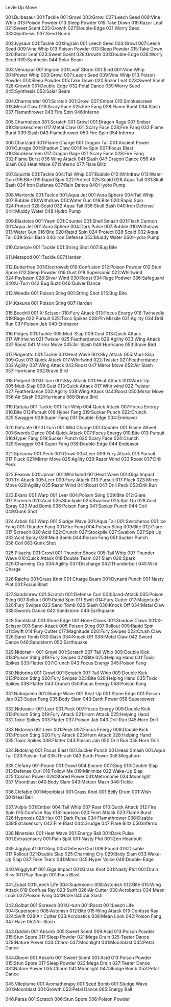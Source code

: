Levle Up Move

001.Bulbasaur
001:Tackle
001:Growl
003:Growl
007:Leech Seed
009:Vine Whip
013:Poison Powder
013:Sleep Powder
015:Take Down
019:Razor Leaf
021:Sweet Scent
025:Growth
027:Double-Edge
031:Worry Seed
033:Synthesis
037:Seed Bomb

002.Ivysaur
001:Tackle
001:Ingrain
001:Leech Seed
003:Growl
007:Leech Seed
009:Vine Whip
013:Poison Powder
013:Sleep Powder
015:Take Down
020:Razor Leaf
023:Sweet Scent
028:Growth
031:Double-Edge
036:Worry Seed
039:Synthesis
044:Solar Beam

003.Venusaur
001:Ingrain
001:Lwaf Storm
001:Bind
001:Vine Whip
001:Power Whip
003:Growl
007:Leech Seed
009:Vine Whip
013:Poison Powder
013:Sleep Powder
015:Take Down
020:Razor Leaf
023:Sweet Scent
028:Growth
031:Double-Edge
032:Petal Dance
039:Worry Seed
045:Synthesis
053:Solar Beam

004.Charmander
001:Scratch
001:Growl
007:Ember
010:Smokescreen
013:Meral Claw
019:Scary Face
025:Fire Fang
028:Flame Burst
034:Slash
037:Flamethrower
043:Fire Spin
046:Inferno

005.Charmeleon
001:Scratch
001:Growl
001:Dragon Rage
007:Ember
010:Smokescreen
017:Metal Claw
021:Scary Face
028:Fire Fang
032:Flame Burst
039:Slash
043:Flamethrower
050:Fire Spin
054:Inferno

006.Charizard
001:Flame Charge
001:Dragon Tail
001:Ancient Power
001:Outrage
001:Shadow Claw
001:Fire Spin
007:Focus Blast
010:Smokescreen
017:Dragon Rage
021:Scary Face
028:Fire Fang
032:Flame Burst
036:Wing Attack
041:Slash
047:Dragon Dance
056:Air Slash
062:Heat Wave
071:Inferno
077:Flare Blitz

007.Squirtle
001:Tackle
004:Tail Whip
007:Bubble
010:Withdraw
013:Water Gun
016:Bite
019:Rapid Spin
022:Protect
025:Scald
028:Aqua Tail
031:Skull Bash
034:Iron Defense
037:Rain Dance
040:Hydro Pump

008.Wartortle
001:Tackle
001:Aqua Jet
001:Aura Sphere
004:Tail Whip
007:Bubble
010:Withdraw
013:Water Gun
016:Bite
020:Rapid Spin
024:Protect
028:Scald
032:Aqua Tail
036:Skull Bash
040:Iron Defense
044:Muddy Water
048:Hydro Pump

009.Blastoise
001:Yawn
001:Counter
001:Shell Smash
001:Flash Cannon
001:Aqua Jet
001:Aura Sphere
004:Dark Pulse
007:Bubble
010:Withdraw
013:Water Gun
016:Bite
020:Rapid Spin
024:Protect
028:Scald
032:Aqua Tail
039:Skull Bash
046:Iron Defense
053:Muddy Water
060:Hydro Pump

010.Caterpie
001:Tackle
001:String Shot
007:Bug Bite

011.Metapod
001:Tackle
007:Harden

012.Butterfree
001:Electroweb
010:Confusion
012:Poison Powder
012:Stun Spore
012:Sleep Powder
016:Gust
018:Supersonic
022:Whirlwind
024:Psybeam
028:Silver Wind
030:Roost
034:Rage Podwer
036:Safeguard
040:U-Turn
042:Bug Buzz
046:Quiver Dance

013.Weedle
001:Poison Sting
001:String Shot
015:Bug Bite

014.Kakuna
001:Poison Sting
007:Harden

015.Beedrill
001:X-Scissor
010:Fury Attack
013:Focus Energy
016:Twineedle
019:Rage
022:Pursuit
025:Toxic Spikes
028:Pin Missile
031:Agility
034:Drill Run
037:Poison Jab
040:Endeavor

016.Pidgey
001:Tackle
005:Mud-Slap
009:Gust
013:Quick Attack
017:Whirlwind
021:Twister
025:Featherdance
029:Agility
033:Wing Attack
037:Roost
041:Mirror Move
045:Air Slash
049:Hurricane
053:Brave Bird

017.Pidgeotto
001:Tackle
001:Heat Wave
001:Sky Attack
005:Mud-Slap
009:Gust
013:Quick Attack
017:Whirlwind
022:Twister
027:Featherdance
032:Agility
037:Wing Attack
042:Roost
047:Mirror Move
052:Air Slash
057:Hurricane
062:Brave Bird

018.Pidgeot
001:U-turn
001:Sky Attack
001:Heat Attack
001:Work Up
005:Mud-Slap
009:Gust
013:Quick Attack
017:Whirlwind
022:Twister
027:Featherdance
032:Agility
038:Wing Attack
044:Roost
050:Mirror Move
056:Air Slash
062:Hurricane
068:Brave Bird

019.Rattata
001:Tackle
001:Tail Whip
004:Quick Attack
007:Focus Energy
010.Bite
013:Pursuit
016:Hyper Fang
019:Sucker Punch
022:Crunch
025:Swagger
028:Super Fang
031:Double-Edge
034:Endeavor

020.Raticate
001:U-turn
001:Wild Charge
001:Counter
001:Flame Wheel
001:Swords Dance
004:Quick Attack
007:Focus Energy
010:Bite
013:Pursuit
016:Hyper Fang
019:Sucker Punch
020:Scary Face
024:Crunch
029:Swagger
034:Super Fang
039:Double-Edge
044:Endeavor

021.Spearow
001:Peck
001:Growl
005:Leer
009:Fury Attack
013:Pursuit
017:Pluck
021:Mirror Move
025:Agility
029:Razor Wind
033:Roost
037:Drill Peck

022.Fearow
001:Uproar
001:Whirlwind
001:Heat Wave
001:Giga Impact
001:Tri Attack
005:Leer
009:Fury Attack
013:Pursuit
017:Pluck
023:Mirror Move
029:Agility
035:Razor Wind
041:Roost
047:Drill Peck
053:Drill Run

023.Ekans
001:Warp
001:Leer
004:Poison Sting
009:Bite
012:Glare
017:Screech
020:Acid
025:Stockpile
025:Swallow
025:Spit Up
028:Acid Spray
033:Mud Bomb
036:Poison Fang
041:Sucker Punch
044:Coil
049:Gunk Shot

024.Arbok
001:Warp
001:Sludge Wave
001:Aqua Tail
001:Switcheroo
001:Ice Fang
001:Thunder Fang
001:Fire Fang
004:Poison Sting
009:Bite
012:Glare
017:Screech
020:Acid
022:Crunch
027:Stockpile
027:Swallow
027:Spit Up
032:Acid Spray
039:Mud Bomb
044:Poison Fang
051:Sucker Punch
056:Coil
063:Gunk Shot

025.Pikachu
001:Growl
001:Thunder Shock
005:Tail Whip
007:Thunder Wave
010:Quick Attack
018:Double Team
021:Slam
026:Spark
029:Charming Cry
034:Agility
037:Discharge
042:Thunderbolt
045:Wild Charge

026:Raichu
001:Grass Knot
001:Charge Beam
001:Dynami Punch
001:Nasty Plot
001:Focus Blast

027.Sandshrew
001:Scratch
001:Defense Curl
003:Sand-Attack
005:Poison Sting
007:Rollout
009:Rapid Spin
011:Swift
014:Fury Cutter
017:Magnitude
020:Fury Swipes
023:Sand Tomb
026:Slash
030:Knock Off
034:Metal Claw
038:Swords Dance
042:Sandstorm
046:Earthquake

028.Sandslash
001:Stone Edge
001:Hone Claws
001:Shadow Claws
001:X-Scissor
003:Sand-Attack
005:Poison Sting
007:Rollout
009:Rapid Spin
011:Swift
014:Fury Cutter
017:Magnitude
020:Fury Swipes
022:Crush Claw
026:Sand Tomb
030:Slash
034:Knock Off
038:Metal Claw
042:Sword Dance
046:Sandstorm
050:Earthquake

029.Nidoran♀
001:Growl
001:Scratch
007:Tail Whip
009:Double Kick
013:Poison Sting
019:Fury Swipes
021:Bite
025:Helping Hand
031:Toxic Spikes
033:Flatter
037:Crunch
043:Focus Energy
045:Poison Fang

030.Nidorina
001:Growl
001:Scratch
007:Tail Whip
009:Double Kick
013:Poison Sting
020:Fury Swipes
023:Bite
028:Helping Hand
035:Toxic Spikes
038:Flatter
043:Crunch
050:Focus Energy
058:Poison Fang

031.Nidoqueen
001:Sludge Wave
001:Beat Up
001:Stone Edge
001:Poison Jab
023:Super Fang
035:Body Slam
043:Earth Power
058:Superpower

032.Nidoran♂
001.Leer
001.Peck
007:Focus Energy
009:Double Kick
013:Poison Sting
019:Fury Attack
021:Horn Attack
025:Helping Hand
031.Toxic Spikes
033:Flatter
037:Poison Jab
043:Drill Run
045:Horn Drill

033.Nidorino
001:Leer
001:Peck
007:Focus Energy
009:Double Kick
013:Poison Sting
020:Fury Attack
023:Horn Attack
028:Helping Hand
035:Toxic Spikes
038:Flatter
043:Poison Jab
050.Drill Run
058.Horn Drill

034.Nidoking
001.Focus Blast
001.Sucker Punch
001.Head Smash
001.Aqua Tail
023:Poison Tail
035:Thrash
043:Earth Power
058:Megahorn

035.Clefairy
001:Pound
001:Growl
004:Encore
007:Sing
010:Double Slap
013:Defense Curl
016:Follow Me
019:Minimize
022:Wake-Up Slap
025:Cosmic Power
028:Stored Power
031:Metronome
034:Moonlight
037:Moonblast
040:Body Slam
043:Meteor Mash
046:Tickle

036.Clefable
001:Moonblast
001:Grass Knot
001:Belly Drum
001:Wish
001:Heal Bell

037.Vulpix
001:Ember
004:Tail Whip
007:Roar
010:Quick Attack
012:Fire Spin
015:Confuse Ray
018:Imprison
020:Feint Attack
023:Flame Burst
026:Hypnosis
028:Hex
031:Dark Pulse
034:Flamethrower
036:Disable
039:Extrasensory
042:Fire Blast
044:Grudge
047:Flare Blitz
050:Inferno

038.Ninetales
001:Heat Wave
001:Energy Ball
001:Dark Pulse
001.Extrasensory
001:Pain Split
001:Nasty Plot
001:Zen Headbutt

039.Jigglypuff
001:Sing
005:Defense Curl
009:Pound
013:Disable
017:Rollout
021:Double Slap
025:Charming Cry
029:Body Slam
033:Wake-Up Slap
037:Fake Tears
041:Mimic
045:Hyper Voice
049:Double-Edge

040.Wigglytuff
001.Giga Impact
001:Grass Knot
001:Nasty Plot
001:Drain Kiss
001:Play Rough
001:Fous Blast

041.Zubat
001:Leech Life
004:Supersonic
008:Astonish
012:Bite
015:Wing Attack
019:Confuse Ray
023:Swift
026:Air Cutter
030:Acrobatics
034:Mean Look
037:Poison Fang
041:Haze
045:Air Slash

042.Golbat
001:Screech
001:U-turn
001:Roost
001:Leech Life
004:Supersonic
008:Astonish
012:Bite
015:Wing Attack
019:Confuse Ray
024:Swift
028:Air Cutter
033:Acrobatics
038:Mean Look
042:Poison Fang
047:Haze
052:Air Slash

043.Oddish
001:Absorb
005:Sweet Scent
009:Acid
013:Poison Powder
015:Stun Spore
017:Sleep Powder
021:Mega Drain
025:Teeter Dance
029:Nature Power
033:Charm
037:Moonlight
041:Moonblast
045:Petal Dance

044.Gloom
001.Absorb
001:Sweet Scent
001:Acid
013:Poison Powder
015:Stun Spore
017:Sleep Powder
023:Mega Drain
027:Teeter Dance
031:Nature Power
035:Charm
041:Moonlight
047:Sludge Bomb
053:Petal Dance

045.Vileplume
001:Aromatherapy
001:Seed Bomb
001:Sludge Wave
001:Moonblast
001:Growth
053:Petal Dance
065:Energy Ball

046.Paras
001:Scratch
006:Stun Spore
006:Poison Powder



